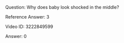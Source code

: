 Question: Why does baby look shocked in the middle?

Reference Answer: 3

Video ID: 3222849599

Answer: 0


